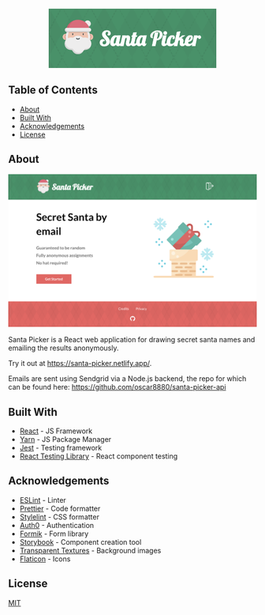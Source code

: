 <p align="center">
  <a href="https://github.com/oscar8880/santa-picker-app">
  <img src="./images/logo.png" alt="Logo" height="120">
  </a>
</p>

## Table of Contents

- [About](#about)
- [Built With](#built-with)
- [Acknowledgements](#acknowledgements)
- [License](#license)

## About

![Screenshot](images/screenshot.png?raw=true)

Santa Picker is a React web application for drawing secret santa names and emailing the results anonymously.

Try it out at https://santa-picker.netlify.app/.

Emails are sent using Sendgrid via a Node.js backend, the repo for which can be found here: https://github.com/oscar8880/santa-picker-api

## Built With

- [React](https://reactjs.org/) - JS Framework
- [Yarn](https://yarnpkg.com/) - JS Package Manager
- [Jest](https://jestjs.io/) - Testing framework
- [React Testing Library](https://testing-library.com/) - React component testing

## Acknowledgements

- [ESLint](https://eslint.org/) - Linter
- [Prettier](https://prettier.io/) - Code formatter
- [Stylelint](https://stylelint.io/) - CSS formatter
- [Auth0](https://auth0.com/) - Authentication
- [Formik](https://formik.org/) - Form library
- [Storybook](https://storybook.js.org/) - Component creation tool
- [Transparent Textures](https://www.transparenttextures.com) - Background images
- [Flaticon](www.flaticon.com) - Icons

## License

[MIT](https://choosealicense.com/licenses/mit/)
